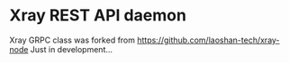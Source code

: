 # Xray REST API daemon

Xray GRPC class was forked from https://github.com/laoshan-tech/xray-node
Just in development...